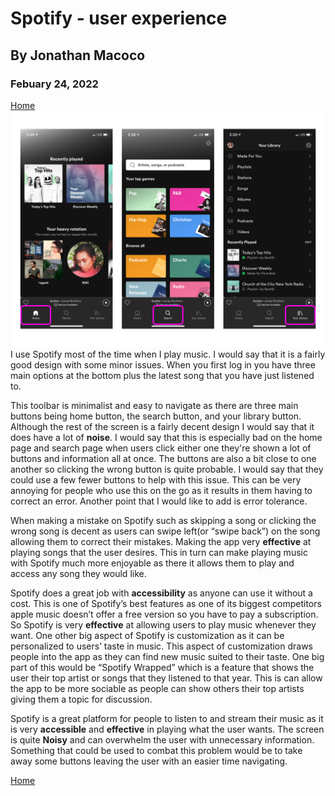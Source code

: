 # Spotify - user experience
## By Jonathan Macoco
### Febuary 24, 2022
[Home](../)
 ![spotify](spotify.png)
 I use Spotify most of the time when I play music. I would say that it is a fairly good design with some minor issues. When you first log in you have three main options at the bottom plus the latest song that you have just listened to.
 
This toolbar is minimalist and easy to navigate as there are three main buttons being home button, the search button, and your library button. Although the rest of the screen is a fairly decent design I would say that it does have a lot of **noise**. I would say that this is especially bad on the home page and search page when users click either one they're shown a lot of buttons and information all at once. The buttons are also a bit close to one another so clicking the wrong button is quite probable. I would say that they could use a few fewer buttons to help with this issue. This can be very annoying for people who use this on the go as it results in them having to correct an error. Another point that I would like to add is error tolerance.

When making a mistake on Spotify such as skipping a song or clicking the wrong song is decent as users can swipe left(or “swipe back”) on the song allowing them to correct their mistakes. Making the app very **effective** at playing songs that the user desires. This in turn can make playing music with Spotify much more enjoyable as there it allows them to play and access any song they would like.

Spotify does a great job with **accessibility** as anyone can use it without a cost. This is one of Spotify’s best features as one of its biggest competitors apple music doesn’t offer a free version so you have to pay a subscription. So Spotify is very **effective** at allowing users to play music whenever they want. One other big aspect of Spotify is customization as it can be personalized to users’ taste in music. This aspect of customization draws people into the app as they can find new music suited to their taste. One big part of this would be “Spotify Wrapped” which is a feature that shows the user their top artist or songs that they listened to that year. This is can allow the app to be more sociable as people can show others their top artists giving them a topic for discussion.

Spotify is a great platform for people to listen to and stream their music as it is very **accessible** and **effective** in playing what the user wants. The screen is quite **Noisy** and can overwhelm the user with unnecessary information. Something that could be used to combat this problem would be to take away some buttons leaving the user with an easier time navigating.
  
[Home](../)
